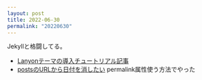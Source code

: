 ```yaml
---
layout: post
title: 2022-06-30
permalink: "20220630"
---
```

Jekyllと格闘してる。

- [Lanyonテーマの導入チュートリアル記事](https://www.nikhita.dev/build-blog-using-github-jekyll)
- [postsのURLから日付を消したい](https://stackoverflow.com/a/27101060) permalink属性使う方法でやった

